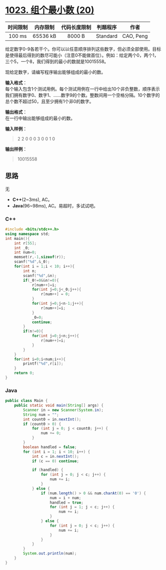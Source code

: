 # [1023. 组个最小数 (20)][title]

| 时间限制 | 内存限制 | 代码长度限制 | 判题程序 |   作者   |
|:-------:|:-------:|:----------:|:-------:|:-------:|
|  100 ms | 65536 kB|   8000 B   | Standard|CAO, Peng|

给定数字0-9各若干个。你可以以任意顺序排列这些数字，但必须全部使用。目标是使得最后得到的数尽可能小（注意0不能做首位）。例如：给定两个0，两个1，三个5，一个8，我们得到的最小的数就是10015558。

现给定数字，请编写程序输出能够组成的最小的数。

**输入格式**：  
每个输入包含1个测试用例。每个测试用例在一行中给出10个非负整数，顺序表示我们拥有数字0、数字1、……数字9的个数。整数间用一个空格分隔。10个数字的总个数不超过50，且至少拥有1个非0的数字。

**输出格式**：  
在一行中输出能够组成的最小的数。

**输入样例**：
> 2 2 0 0 0 3 0 0 1 0

**输出样例**：
> 10015558

## 思路
无

- **C++**(2~3ms), AC。
- **Java**(96~98ms), AC。易超时，多试试吧。


### C++
```c++
#include <bits/stdc++.h>
using namespace std;
int main(){
    int r[55];
    int _0;
    int num=0;
    memset(r,-1,sizeof(r));
    scanf("%d",&_0);
    for(int i = 1;i < 10; i++){
        int n;
        scanf("%d",&n);
        if(_0!=0&&n!=0){
            r[num++]=i;
            for(int j=0;j<_0;j++){
                r[num++] = 0;
            }
            for(int j=0;j<n-1;j++){
                r[num++]=i;
            }
            _0=0;
            continue;
        }
        if(n!=0){
            for(int j=0;j<n;j++){
                r[num++]=i;
            }
        }
    }
    for(int i=0;i<num;i++){
        printf("%d",r[i]);
    }
    return 0;
}
```

### Java
```java
public class Main {
    public static void main(String[] args) {
        Scanner in = new Scanner(System.in);
        String num = "";
        int count0 = in.nextInt();
        if (count0 > 0) {
            for (int j = 0; j < count0; j++) {
                num += 0;
            }
        }
        boolean handled = false;
        for (int i = 1; i < 10; i++) {
            int c = in.nextInt();
            if (c == 0) continue;

            if (handled) {
                for (int j = 0; j < c; j++) {
                    num += i;
                }
            } else {
                if (num.length() > 0 && num.charAt(0) == '0') {
                    num = i + num;
                    handled = true;
                    for (int j = 1; j < c; j++) {
                        num += i;
                    }
                } else {
                    for (int j = 0; j < c; j++) {
                        num += i;
                    }
                }
            }
        }
        System.out.println(num);
    }
}
```
[title]: https://www.patest.cn/contests/pat-b-practise/1023
